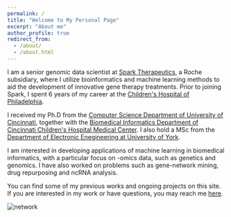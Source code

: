 ```yaml
---
permalink: /
title: "Welcome to My Personal Page"
excerpt: "About me"
author_profile: true
redirect_from: 
  - /about/
  - /about.html
---
```



I am a senior genomic data scientist at [Spark Therapeutics](https://sparktx.com/), a Roche subsidiary, where I utilize bioinformatics and machine learning methods to aid the development of innovative gene therapy treatments. Prior to joining Spark, I spent 6 years of my career at the [Children's Hospital of Philadelphia](https://www.chop.edu/).

I received my Ph.D from the [Computer Science Department of University of Cincinnati](https://ceas.uc.edu/academics/departments/electrical-engineering-computer-science.html), together with the [Biomedical Informatics Department of Cincinnati Children's Hospital Medical Center](https://www.cincinnatichildrens.org/research/divisions/b/bmi). I also hold a MSc from the [Department of Electronic Enegineering at University of York](https://www.york.ac.uk/electronic-engineering/). 

I am interested in developing applications of machine learning in biomedical informatics, with a particular focus on -omics data, such as genetics and genomics. I have also worked on problems such as gene-network mining, drug repurposing and ncRNA analysis.

You can find some of my previous works and ongoing projects on this site. If you are interested in my work or have questions, you may reach me [here](mailto:wuco@mail.uc.edu).


![network](https://chaozhongyinxiang.github.io/images/network_small.png)

